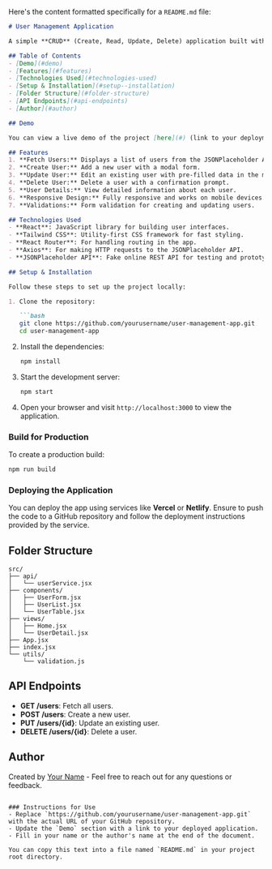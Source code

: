 Here's the content formatted specifically for a `README.md` file:

```markdown
# User Management Application

A simple **CRUD** (Create, Read, Update, Delete) application built with **React** and **Tailwind CSS** to manage users. The app interacts with the [JSONPlaceholder API](https://jsonplaceholder.typicode.com/) for fetching, creating, updating, and deleting user data.

## Table of Contents
- [Demo](#demo)
- [Features](#features)
- [Technologies Used](#technologies-used)
- [Setup & Installation](#setup--installation)
- [Folder Structure](#folder-structure)
- [API Endpoints](#api-endpoints)
- [Author](#author)

## Demo

You can view a live demo of the project [here](#) (link to your deployment).

## Features
1. **Fetch Users:** Displays a list of users from the JSONPlaceholder API.
2. **Create User:** Add a new user with a modal form.
3. **Update User:** Edit an existing user with pre-filled data in the modal.
4. **Delete User:** Delete a user with a confirmation prompt.
5. **User Details:** View detailed information about each user.
6. **Responsive Design:** Fully responsive and works on mobile devices.
7. **Validations:** Form validation for creating and updating users.

## Technologies Used
- **React**: JavaScript library for building user interfaces.
- **Tailwind CSS**: Utility-first CSS framework for fast styling.
- **React Router**: For handling routing in the app.
- **Axios**: For making HTTP requests to the JSONPlaceholder API.
- **JSONPlaceholder API**: Fake online REST API for testing and prototyping.

## Setup & Installation

Follow these steps to set up the project locally:

1. Clone the repository:

   ```bash
   git clone https://github.com/yourusername/user-management-app.git
   cd user-management-app
   ```

2. Install the dependencies:

   ```bash
   npm install
   ```

3. Start the development server:

   ```bash
   npm start
   ```

4. Open your browser and visit `http://localhost:3000` to view the application.

### Build for Production

To create a production build:

```bash
npm run build
```

### Deploying the Application

You can deploy the app using services like **Vercel** or **Netlify**. Ensure to push the code to a GitHub repository and follow the deployment instructions provided by the service.

## Folder Structure
```
src/
├── api/
│   └── userService.jsx
├── components/
│   ├── UserForm.jsx
│   ├── UserList.jsx
│   └── UserTable.jsx
├── views/
│   ├── Home.jsx
│   └── UserDetail.jsx
├── App.jsx
├── index.jsx
└── utils/
    └── validation.js
```

## API Endpoints

- **GET /users**: Fetch all users.
- **POST /users**: Create a new user.
- **PUT /users/{id}**: Update an existing user.
- **DELETE /users/{id}**: Delete a user.

## Author

Created by [Your Name](https://github.com/yourusername) - Feel free to reach out for any questions or feedback.
```

### Instructions for Use
- Replace `https://github.com/yourusername/user-management-app.git` with the actual URL of your GitHub repository.
- Update the `Demo` section with a link to your deployed application.
- Fill in your name or the author's name at the end of the document. 

You can copy this text into a file named `README.md` in your project root directory.